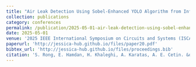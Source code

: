 ```yaml
---
title: "Air Leak Detection Using Sobel-Enhanced YOLO Algorithm from Infrared Images"
collection: publications
category: conferences
permalink: /publication/2025-05-01-air-leak-detection-using-sobel-enhanced-yolo-algorithm-from-infrared-images
date: 2025-05-01
venue: '2025 IEEE International Symposium on Circuits and Systems (ISCAS)'
paperurl: 'http://jessica-hub.github.io/files/paper20.pdf'
bibtex_url: 'http://jessica-hub.github.io/files/proceedings.bib'
citation: 'S. Rong, E. Hamdan, H. Khaleghi, A. Karatas, A. E. Cetin. &quot;Air Leak Detection Using Sobel-Enhanced YOLO Algorithm from Infrared Images.&quot; <i>2025 IEEE International Symposium on Circuits and Systems (ISCAS)</i>, pp. 1–5, 2025.'
---
```


